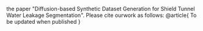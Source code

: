 the paper "Diffusion-based Synthetic Dataset Generation for Shield Tunnel Water Leakage Segmentation".
Please cite ourwork as follows:
@article{
    To be updated when published
}
